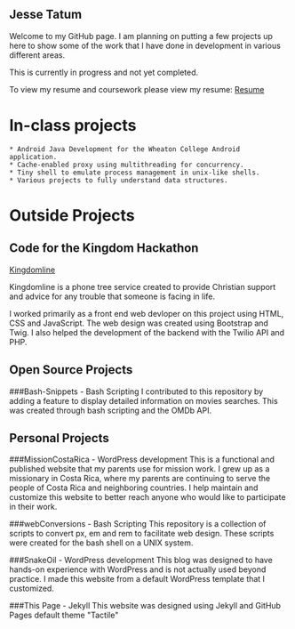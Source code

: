 ## Jesse Tatum 

Welcome to my GitHub page. 
I am planning on putting a few projects up here to show some of the work that I have done in development in various different areas. 

This is currently in progress and not yet completed.

To view my resume and coursework please view my resume: [Resume](/docs/JesseTatumResume.pdf)

# In-class projects
    * Android Java Development for the Wheaton College Android application.
    * Cache-enabled proxy using multithreading for concurrency.
    * Tiny shell to emulate process management in unix-like shells.
    * Various projects to fully understand data structures.

# Outside Projects
## Code for the Kingdom Hackathon
[Kingdomline](/klweb/web/index.html)

Kingdomline is a phone tree service created to provide Christian support and advice for any trouble that someone is facing in life.

I worked primarily as a front end web devloper on this project using HTML, CSS and JavaScript. 
The web design was created using Bootstrap and Twig. 
I also helped the development of the backend with the Twilio API and PHP.

## Open Source Projects

###Bash-Snippets - Bash Scripting
I contributed to this repository by adding a feature to display detailed information on movies searches. This was created through bash scripting and the OMDb API.

## Personal Projects

###MissionCostaRica - WordPress development
This is a functional and published website that my parents use for mission work. 
I grew up as a missionary in Costa Rica, where my parents are continuing to serve the people of Costa Rica and neighboring countries.
I help maintain and customize this website to better reach anyone who would like to participate in their work.

###webConversions - Bash Scripting
This repository is a collection of scripts to convert px, em and rem to facilitate web design. These scripts were created for the bash shell on a UNIX system.

###SnakeOil - WordPress development 
This blog was designed to have hands-on experience with WordPress and is not actually used beyond practice. I made this website from a default WordPress template that I customized.

###This Page - Jekyll
This website was designed using Jekyll and GitHub Pages default theme "Tactile"
